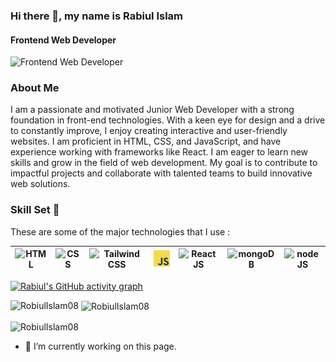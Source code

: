 
### Hi there 👋, my name is Rabiul Islam
#### Frontend Web Developer
![Frontend Web Developer](https://i.ibb.co/y03vMsk/Blue-And-Green-Professional-Technology-Linked-In-Banner.png)

### About Me
I am a passionate and motivated Junior Web Developer with a strong foundation in front-end technologies. With a keen eye for design and a drive to constantly improve, I enjoy creating interactive and user-friendly websites. I am proficient in HTML, CSS, and JavaScript, and have experience working with frameworks like React. I am eager to learn new skills and grow in the field of web development. My goal is to contribute to impactful projects and collaborate with talented teams to build innovative web solutions.

### Skill Set :muscle:

These are some of the major technologies that I use :

 

<img title="HTML" alt="HTML" width="40px" src="https://i.ibb.co/ctd9vhM/png-transparent-logo-html-html5.png" />|<img title="CSS" alt="CSS" width="40px" src="https://i.ibb.co/G3z3vHv/download-2.png" />|<img title="Tailwind CSS" alt="Tailwind CSS" width="40px" src="https://i.ibb.co/4fGm9X1/download.png" />|<img alt="JS" title="JavaScript" width="40px" src="https://raw.githubusercontent.com/github/explore/master/topics/javascript/javascript.png">|<img alt="React JS" title="React JS" width="40px" src="https://i.ibb.co/6Zxgwbx/download-3.png">|<img title="mongoDB" alt="mongoDB" width="40px" src="https://i.ibb.co/gTy2F2s/download-5.png">|<img title="node JS" alt="node JS" width="40px" src="https://i.ibb.co/x5h3VqR/download-6.png">
|--|--|--|--|--|--|--|

[![Rabiul's GitHub activity graph](https://activity-graph.herokuapp.com/graph?username=RobiulIslam08&&theme=xcode)](https://github.com/RobiulIslam08)

<p><img align="left" src="https://github-readme-stats.vercel.app/api/top-langs?username=RobiulIslam08&show_icons=true&locale=en&layout=compact&theme=tokyonight" alt="RobiulIslam08" /></p>

<p>&nbsp;<img align="center" src="https://github-readme-stats.vercel.app/api?username=RobiulIslam08&show_icons=true&locale=en&theme=tokyonight" alt="RobiulIslam08" /></p>

<p><img align="center" src="https://github-readme-streak-stats.herokuapp.com/?user=RobiulIslam08&&theme=tokyonight" alt="RobiulIslam08" /></p>

- 🔭 I’m currently working on this page. 





